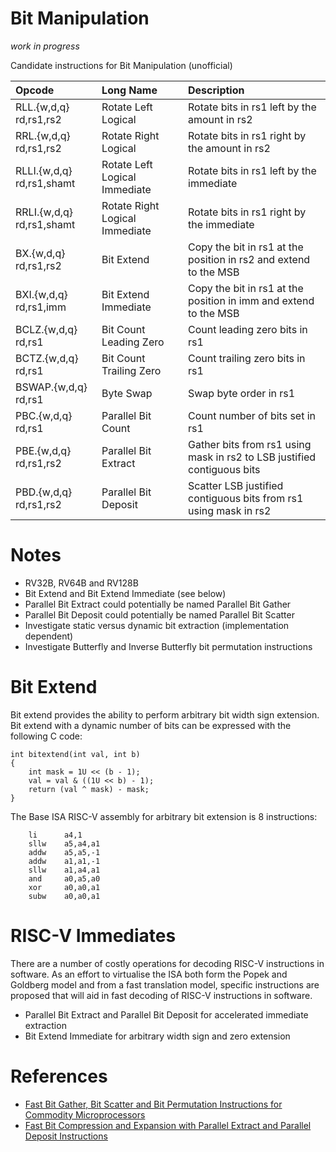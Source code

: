 Bit Manipulation
=====================

_work in progress_

Candidate instructions for Bit Manipulation (unofficial)

Opcode                    | Long Name                      | Description
:----------               | :-------------                 | :---------------
RLL.{w,d,q} rd,rs1,rs2    | Rotate Left Logical            | Rotate bits in rs1 left by the amount in rs2 
RRL.{w,d,q} rd,rs1,rs2    | Rotate Right Logical           | Rotate bits in rs1 right by the amount in rs2
RLLI.{w,d,q} rd,rs1,shamt | Rotate Left Logical Immediate  | Rotate bits in rs1 left by the immediate
RRLI.{w,d,q} rd,rs1,shamt | Rotate Right Logical Immediate | Rotate bits in rs1 right by the immediate
BX.{w,d,q} rd,rs1,rs2     | Bit Extend                     | Copy the bit in rs1 at the position in rs2 and extend to the MSB
BXI.{w,d,q} rd,rs1,imm    | Bit Extend Immediate           | Copy the bit in rs1 at the position in imm and extend to the MSB
BCLZ.{w,d,q} rd,rs1       | Bit Count Leading Zero         | Count leading zero bits in rs1
BCTZ.{w,d,q} rd,rs1       | Bit Count Trailing Zero        | Count trailing zero bits in rs1
BSWAP.{w,d,q} rd,rs1      | Byte Swap                      | Swap byte order in rs1
PBC.{w,d,q} rd,rs1        | Parallel Bit Count             | Count number of bits set in rs1
PBE.{w,d,q} rd,rs1,rs2    | Parallel Bit Extract           | Gather bits from rs1 using mask in rs2 to LSB justified contiguous bits
PBD.{w,d,q} rd,rs1,rs2    | Parallel Bit Deposit           | Scatter LSB justified contiguous bits from rs1 using mask in rs2

Notes
==========
- RV32B, RV64B and RV128B
- Bit Extend and Bit Extend Immediate (see below)
- Parallel Bit Extract could potentially be named Parallel Bit Gather
- Parallel Bit Deposit could potentially be named Parallel Bit Scatter
- Investigate static versus dynamic bit extraction (implementation dependent)
- Investigate Butterfly and Inverse Butterfly bit permutation instructions

Bit Extend
===============

Bit extend provides the ability to perform arbitrary bit width sign extension.
Bit extend with a dynamic number of bits can be expressed with the following C code:

```
int bitextend(int val, int b)
{
	int mask = 1U << (b - 1);
	val = val & ((1U << b) - 1);
	return (val ^ mask) - mask;
}
```

The Base ISA RISC-V assembly for arbitrary bit extension is 8 instructions:

```
	li      a4,1
	sllw    a5,a4,a1
	addw    a5,a5,-1
	addw    a1,a1,-1
	sllw    a1,a4,a1
	and     a0,a5,a0
	xor     a0,a0,a1
	subw    a0,a0,a1
```

RISC-V Immediates
=======================

There are a number of costly operations for decoding RISC-V instructions in software.
As an effort to virtualise the ISA both form the Popek and Goldberg model and from
a fast translation model, specific instructions are proposed that will aid in fast
decoding of RISC-V instructions in software.

- Parallel Bit Extract and Parallel Bit Deposit for accelerated immediate extraction
- Bit Extend Immediate for arbitrary width sign and zero extension

References
================
- [Fast Bit Gather, Bit Scatter and Bit Permutation Instructions for Commodity Microprocessors](http://palms.princeton.edu/system/files/Hilewitz_JSPS_08.pdf)
- [Fast Bit Compression and Expansion with Parallel Extract and Parallel Deposit Instructions](http://palms.ee.princeton.edu/PALMSopen/hilewitz06FastBitCompression.pdf)
